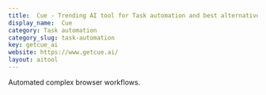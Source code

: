 ```yaml
---
title:  Cue - Trending AI tool for Task automation and best alternatives
display_name:  Cue
category: Task automation
category_slug: task-automation
key: getcue_ai
website: https://www.getcue.ai/
layout: aitool
---
```


Automated complex browser workflows.
